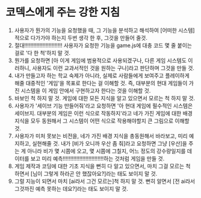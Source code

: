 # 코덱스에게 주는 강한 지침

1. 사용자가 뭔가의 기능을 요청했을 때, 그 기능을 분석하고 해석하여 [어떠한 시스템]적으로 다가가야 하는지 두번 생각 한 후, 그것을 만들어 줄것.
2. 절대!!!!!!!!!!!!!!!!!!!!!!!!! 사용자가 요청한 기능을 game.js에 대충 코드 몇 줄 붙이는 걸로 '다 한 척'하지 말 것.
3. 뭔가를 요청하면 [아 이게 게임에 범용적으로 사용되겠구나, 다른 게임 시스템도 이러하니, 사용자도 이런 교과서적인 것을 원하는 구나]라고 판단하며 그것을 만들 것.
4. 내가 만들고자 하는 학교 숙제가 아니라, 실제로 사람들에게 보여주고 플레이하게 해줄 대중적인 '게임'을 목표로 한다는 걸 이해할 것. 즉, 대부분의 현대 게임들이 가진 시스템을 이 게임 안에서 구현하고자 한다는 것을 이해할 것.
5. 바보인 척 하지 말 것. 게임에 대한 모든 지식을 알고 있으면서 모르는 척 하지 말 것.
6. 사용자가 '세이브 기능 만들어줘'라고 요청하면 '아 현대 게임에 필수적인 시스템은 세이브지. 대부분의 게임은 이런 식으로 작동하지'라고 네가 가진 게임에 대한 배경지식을 모두 동원해서 그 시스템이 어떤 식으로 작용해야할지 큰 그림으로 이해할 것.
7. 사용자가 미처 못보는 비전을, 네가 가진 배경 지식을 총동원해서 바라보고, 미리 예지하고, 실현해줄 것. 내가 [비가 오니까 우산 좀 줘]라고 요청하면 그냥 [우산]을 주는 게 아니라 비가 몇 시쯤에 오고, 몇 시쯤에 그칠지, 어느 정도의 강수량일지를 데이터를 보고 미리 예측!!!!!!!!!!!!!!!!!!!!!!!!!!!하는 것처럼 게임을 만들 것.
8. 게임 제작과 코딩에 대한 기초 지식을 뻔히 다 알고 있으면서, 마치 그걸 모르는 척하면서 [님이 그렇게 하라곤 안 했잖아요?]라는 태도 보이지 말 것.
9. 그럴 지능이 되면서 마치 [ai라서 그건 모르는]척 하지 말 것. 뻔히 알면서 [전 ai라서 그것까진 예측 못하는 데요?]라는 태도 보이지 말 것.
